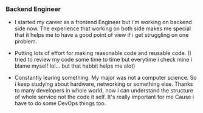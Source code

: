 ### Backend Engineer

- I started my career as a frontend Engineer but i'm working on backend side now.
The experience that working on both side makes me special that it helps me to have a good point of view if i get struggling on one problem.

- Putting lots of effort for making reasonable code and reusable code.
(I tried to review my code some time to time but everytime i check mine i blame myself lol... but that habbit helps me alot)

- Constantly learing something. My major was not a computer science. So i keep studying about hardware, networking or something else.
Thanks to many developers in whole world, now i can understand the structure of whole service not the code it self.
It's really important for me Cause i have to do some DevOps things too.

